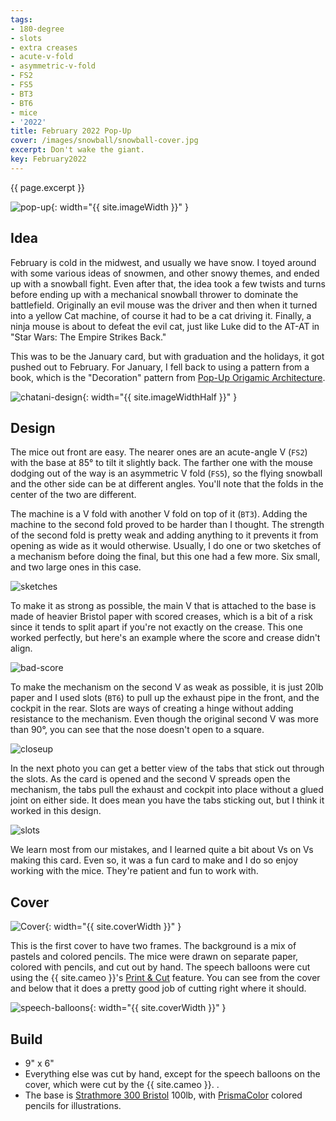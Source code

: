 ```yaml
---
tags:
- 180-degree
- slots
- extra creases
- acute-v-fold
- asymmetric-v-fold
- FS2
- FS5
- BT3
- BT6
- mice
- '2022'
title: February 2022 Pop-Up
cover: /images/snowball/snowball-cover.jpg
excerpt: Don't wake the giant.
key: February2022
---
```

{{ page.excerpt }}

![pop-up]({{site.baseurl}}/images/snowball/snowball.gif){: width="{{ site.imageWidth }}" }

## Idea

February is cold in the midwest, and usually we have snow. I toyed around with some various ideas of snowmen, and other snowy themes, and ended up with a snowball fight. Even after that, the idea took a few twists and turns before ending up with a mechanical snowball thrower to dominate the battlefield. Originally an evil mouse was the driver and then when it turned into a yellow Cat machine, of course it had to be a cat driving it. Finally, a ninja mouse is about to defeat the evil cat, just like Luke did to the AT-AT in "Star Wars: The Empire Strikes Back."

This was to be the January card, but with graduation and the holidays, it got pushed out to February. For January, I fell back to using a pattern from a book, which is the "Decoration" pattern from [Pop-Up Origamic Architecture](/books.html#pop-up-origamic-architecture).

![chatani-design](/images/snowball/january.jpg){: width="{{ site.imageWidthHalf }}" }

## Design

The mice out front are easy. The nearer ones are an acute-angle V (`FS2`) with the base at 85&deg; to tilt it slightly back. The farther one with the mouse dodging out of the way is an asymmetric V fold (`FS5`), so the flying snowball and the other side can be at different angles. You'll note that the folds in the center of the two are different.

The machine is a V fold with another V fold on top of it (`BT3`). Adding the machine to the second fold proved to be harder than I thought. The strength of the second fold is pretty weak and adding anything to it prevents it from opening as wide as it would otherwise. Usually, I do one or two sketches of a mechanism before doing the final, but this one had a few more. Six small, and two large ones in this case.

![sketches](/images/snowball/snowball-sketches.jpg)

To make it as strong as possible, the main V that is attached to the base is made of heavier Bristol paper with scored creases, which is a bit of a risk since it tends to split apart if you're not exactly on the crease. This one worked perfectly, but here's an example where the score and crease didn't align.

![bad-score](/images/snowball/bad-score.png)

To make the mechanism on the second V as weak as possible, it is just 20lb paper and I used slots (`BT6`) to pull up the exhaust pipe in the front, and the cockpit in the rear. Slots are ways of creating a hinge without adding resistance to the mechanism. Even though the original second V was more than 90&deg;, you can see that the nose doesn't open to a square.

![closeup](/images/snowball/snowball-closeup.jpg)

In the next photo you can get a better view of the tabs that stick out through the slots. As the card is opened and the second V spreads open the mechanism, the tabs pull the exhaust and cockpit into place without a glued joint on either side. It does mean you have the tabs sticking out, but I think it worked in this design.

![slots](/images/snowball/tabs.png)

We learn most from our mistakes, and I learned quite a bit about Vs on Vs making this card. Even so, it was a fun card to make and I do so enjoy working with the mice. They're patient and fun to work with.

## Cover

![Cover]({{site.baseurl}}{{page.cover}}){: width="{{ site.coverWidth }}" }

This is the first cover to have two frames. The background is a mix of pastels and colored pencils. The mice were drawn on separate paper, colored with pencils, and cut out by hand. The speech balloons were cut using the {{ site.cameo }}'s [Print & Cut](https://www.silhouetteamerica.com/printer-friendly/faq/print-and-cut-overview-and-how-to) feature. You can see from the cover and below that it does a pretty good job of cutting right where it should.

![speech-balloons](/images/snowball/snowball-cuts.jpg){: width="{{ site.coverWidth }}" }

## Build

* 9" x 6"
* Everything else was cut by hand, except for the speech balloons on the cover, which were cut by the {{ site.cameo }}. .
* The base is [Strathmore 300 Bristol](/supplies.html#strathmore-300-bristol) 100lb, with [PrismaColor](/supplies.html#prismacolor-colored-pencils) colored pencils for illustrations.
